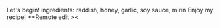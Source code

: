 Let's begin!
ingredients: raddish, honey, garlic, soy sauce, mirin
Enjoy my recipe!
**Remote edit ><
